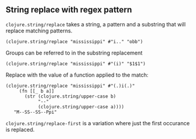 ## String replace with regex pattern
`clojure.string/replace` takes a string, a pattern and a substring that will replace matching patterns.
```eval-clojure
(clojure.string/replace "mississippi" #"i.." "obb")
```
<!-- "mobbobbobbi" -->

Groups can be referred to in the substring replacement

```eval-clojure
(clojure.string/replace "mississippi" #"(i)" "$1$1")
```
   <!-- "miissiissiippii" -->

Replace with the value of a function applied to the match:

```eval-clojure
(clojure.string/replace "mississippi" #"(.)i(.)"
     (fn [[_ b a]]
       (str (clojure.string/upper-case b)
            "--"
            (clojure.string/upper-case a))))
   "M--SS--SS--Ppi"
```

`clojure.string/replace-first` is a variation where just the first occurance is replaced.
